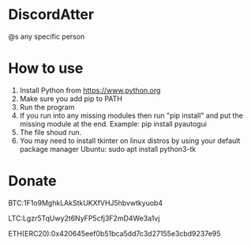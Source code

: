 # DiscordAtter
@s any specific person

# How to use
1. Install Python from https://www.python.org
2. Make sure you add pip to PATH
3. Run the program
4. If you run into any missing modules then run "pip install" and put the missing module at the end. Example: pip install pyautogui
5. The file shoud run.
6. You may need to install tkinter on linux distros by using your default package manager
  Ubuntu: sudo apt install python3-tk
  

# Donate
BTC:1F1o9MghkLAkStkUKXfVHJ5hbvwtkyuob4

LTC:Lgzr5TqUwy2t6NyFP5cfj3F2mD4We3a1vj

ETH(ERC20):0x420645eef0b51bca5dd7c3d27155e3cbd9237e95
